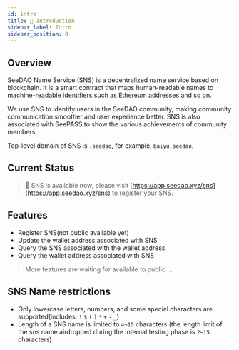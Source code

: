 ```yaml
---
id: intro
title: 💬 Introduction
sidebar_label: Intro
sidebar_position: 0
---
```


## Overview

SeeDAO Name Service (SNS) is a decentralized name service based on blockchain. It is a smart contract that maps human-readable names to machine-readable identifiers such as Ethereum addresses and so on.

We use SNS to identify users in the SeeDAO community, making community communication smoother and user experience better. SNS is also associated with SeePASS to show the various achievements of community members.

Top-level domain of SNS is `.seedao`, for example, `baiyu.seedao`.

## Current Status

> 🎉 SNS is available now, please visit [https://app.seedao.xyz/sns](https://app.seedao.xyz/sns) to register your SNS.

## Features

* Register SNS(not public available yet)
* Update the wallet address associated with SNS
* Query the SNS associated with the wallet address
* Query the wallet address associated with SNS

> More features are waiting for available to public ...

## SNS Name restrictions

* Only lowercase letters, numbers, and some special characters are supported(includes: `!` `$` `(` `)` `*` `+` `-` `_`)
* Length of a SNS name is limited to `4~15` characters (the length limit of the sns name airdropped during the internal testing phase is `2~15` characters)
